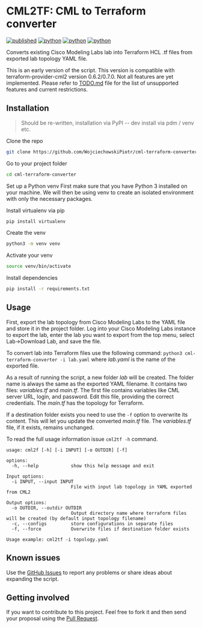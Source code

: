 # CML2TF: CML to Terraform converter

[![published](https://static.production.devnetcloud.com/codeexchange/assets/images/devnet-published.svg)](https://developer.cisco.com/codeexchange/github/repo/WojciechowskiPiotr/cml-terraform-converter)
[![python](https://img.shields.io/badge/Python-3.9-3776AB.svg?style=flat&logo=python&logoColor=white)](https://www.python.org)
[![python](https://img.shields.io/badge/Python-3.10-3776AB.svg?style=flat&logo=python&logoColor=white)](https://www.python.org)
[![python](https://img.shields.io/badge/Python-3.11-3776AB.svg?style=flat&logo=python&logoColor=white)](https://www.python.org)

Converts existing Cisco Modeling Labs lab into Terraform HCL .tf files from exported lab topology YAML file.

This is an early version of the script. This version is compatible with terraform-provider-cml2 version 0.6.2/0.7.0. Not all features are yet implemented. Please refer to [TODO.md](https://github.com/WojciechowskiPiotr/cml-terraform-converter/TODO.md) file for the list of unsupported features and current restrictions.

## Installation

> Should be re-written, installation via PyPI -- dev install via pdm / venv etc.

Clone the repo
```bash
git clone https://github.com/WojciechowskiPiotr/cml-terraform-converter.git
```
Go to your project folder
```bash
cd cml-terraform-converter
```

Set up a Python venv
First make sure that you have Python 3 installed on your machine. We will then be using venv to create an isolated environment with only the necessary packages.

Install virtualenv via pip
```bash
pip install virtualenv
```

Create the venv
```bash
python3 -m venv venv
```

Activate your venv
```bash
source venv/bin/activate
```

Install dependencies
```bash
pip install -r requirements.txt
```

## Usage

First, export the lab topology from Cisco Modeling Labs to the YAML file and store it in the project folder. Log into your Cisco Modeling Labs instance to export the lab, enter the lab you want to export from the top menu, select Lab->Download Lab, and save the file.

To convert lab into Terraform files use the following command: `python3 cml-terraform-converter -i lab.yaml` where _lab.yaml_ is the name of the exported file. 

As a result of running the script, a new folder _lab_ will be created. The folder name is always the same as the exported YAML filename. It contains two files: _variables.tf_ and _main.tf_. The first file contains variables like CML server URL, login, and password. Edit this file, providing the correct credentials. The _main.tf_ has the topology for Terraform.

If a destination folder exists you need to use the `-f` option to overwrite its content. This will let you update the converted _main.tf_ file. The _variables.tf_ file, if it exists, remains unchanged.

To read the full usage information issue `cml2tf -h` command.

```commandline
usage: cml2f [-h] [-i INPUT] [-o OUTDIR] [-f]

options:
  -h, --help            show this help message and exit

Input options:
  -i INPUT, --input INPUT
                        File with input lab topology in YAML exported from CML2

Output options:
  -o OUTDIR, --outdir OUTDIR
                        Output directory name where terraform files will be created (by default input topology filename)
  -c, --configs         store configurations in separate files
  -f, --force           Overwrite files if destination folder exists

Usage example: cml2tf -i topology.yaml

```

## Known issues

Use the [GitHub Issues](https://github.com/WojciechowskiPiotr/cml-terraform-converter/issues) to report any problems or share ideas about expanding the script.

## Getting involved

If you want to contribute to this project. Feel free to fork it and then send your proposal using the [Pull Request](https://github.com/WojciechowskiPiotr/cml-terraform-converter/pulls).

